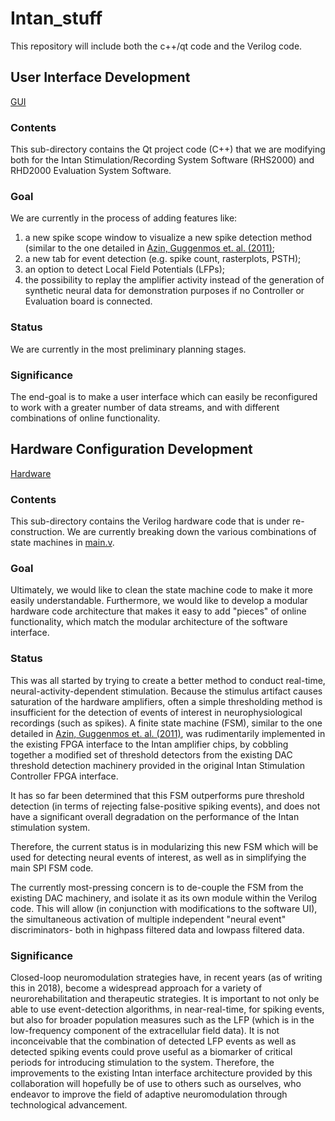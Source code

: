 # Intan_stuff

This repository will include both the c++/qt code and the Verilog code.

## User Interface Development

[GUI](GUI)

### Contents

This sub-directory contains the Qt project code (C++) that we are modifying both for the Intan Stimulation/Recording System Software (RHS2000) and RHD2000 Evaluation System Software.

### Goal

We are currently in the process of adding features like:

1. a new spike scope window to visualize a new spike detection method (similar to the one detailed in [Azin, Guggenmos et. al. (2011)](https://ieeexplore.ieee.org/document/5723023/ "A Battery-Powered Activity-Dependent Intracortical Microstimulation IC for Brain-Machine-Brain Interface");
2. a new tab for event detection (e.g. spike count, rasterplots, PSTH);
3. an option to detect Local Field Potentials (LFPs);
4. the possibility to replay the amplifier activity instead of the generation of synthetic neural data for demonstration purposes if no Controller or Evaluation board is connected.


### Status

We are currently in the most preliminary planning stages.

### Significance

The end-goal is to make a user interface which can easily be reconfigured to work with
a greater number of data streams, and with different combinations of online functionality.

## Hardware Configuration Development

[Hardware](Hardware)

### Contents

This sub-directory contains the Verilog hardware code that is under re-construction.
We are currently breaking down the various combinations of state machines in [main.v](../master/Hardware/main.v).

### Goal

Ultimately, we would like to clean the state machine code to make it more easily understandable.
Furthermore, we would like to develop a modular hardware code architecture that makes it easy
to add "pieces" of online functionality, which match the modular architecture of the software interface.

### Status

This was all started by trying to create a better method to conduct real-time, neural-activity-dependent stimulation.
Because the stimulus artifact causes saturation of the hardware amplifiers, often a simple thresholding method
is insufficient for the detection of events of interest in neurophysiological recordings (such as spikes). 
A finite state machine (FSM), similar to the one detailed in [Azin, Guggenmos et. al. (2011)](https://ieeexplore.ieee.org/document/5723023/ "A Battery-Powered Activity-Dependent Intracortical Microstimulation IC for Brain-Machine-Brain Interface"),
was rudimentarily implemented in the existing FPGA interface to the Intan amplifier chips, by cobbling together
a modified set of threshold detectors from the existing DAC threshold detection machinery provided in the original
Intan Stimulation Controller FPGA interface. 

It has so far been determined that this FSM outperforms pure threshold detection (in terms of rejecting false-positive
spiking events), and does not have a significant overall degradation on the performance of the Intan stimulation system.

Therefore, the current status is in modularizing this new FSM which will be used for detecting neural events of interest,
as well as in simplifying the main SPI FSM code. 

The currently most-pressing concern is to de-couple the FSM from the existing DAC machinery, and isolate it as its own
module within the Verilog code. This will allow (in conjunction with modifications to the software UI), the simultaneous
activation of multiple independent "neural event" discriminators- both in highpass filtered data and lowpass filtered data.

### Significance

Closed-loop neuromodulation strategies have, in recent years (as of writing this in 2018), become a widespread approach
for a variety of neurorehabilitation and therapeutic strategies. It is important to not only be able to use event-detection algorithms,
in near-real-time, for spiking events, but also for broader population measures such as the LFP (which is in the low-frequency component
of the extracellular field data). It is not inconceivable that the combination of detected LFP events as well as detected spiking events
could prove useful as a biomarker of critical periods for introducing stimulation to the system. Therefore, the improvements to the
existing Intan interface architecture provided by this collaboration will hopefully be of use to others such as ourselves,
who endeavor to improve the field of adaptive neuromodulation through technological advancement.
